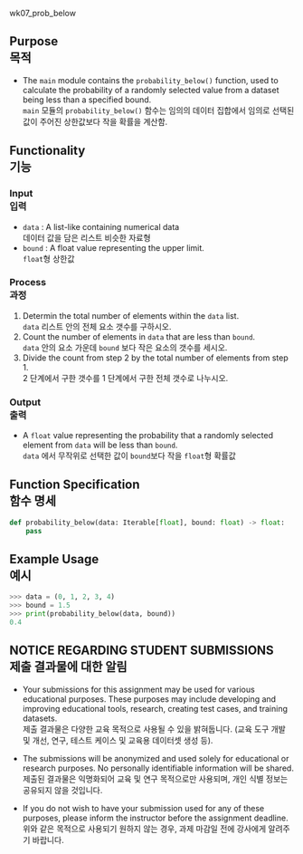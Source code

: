 
wk07_prob_below

## Purpose<br>목적
* The `main` module contains the `probability_below()` function, used to calculate the probability of a randomly selected value from a dataset being less than a specified bound.<br>`main` 모듈의 `probability_below()` 함수는 임의의 데이터 집합에서 임의로 선택된 값이 주어진 상한값보다 작을 확률을 계산함.

## Functionality<br>기능
### Input<br>입력
* `data` : A list-like containing numerical data<br>데이터 값을 담은 리스트 비슷한 자료형
* `bound` : A float value representing the upper limit.<br>`float`형 상한값

### Process<br>과정
1. Determin the total number of elements within the `data` list.<br>`data` 리스트 안의 전체 요소 갯수를 구하시오.
1. Count the number of elements in `data` that are less than `bound`.<br>`data` 안의 요소 가운데 `bound` 보다 작은 요소의 갯수를 세시오.
1. Divide the count from step 2 by the total number of elements from step 1.<br>2 단계에서 구한 갯수를 1 단계에서 구한 전체 갯수로 나누시오.

### Output<br>출력
* A `float` value representing the probability that a randomly selected element from `data` will be less than `bound`.<br>`data` 에서 무작위로 선택한 값이 `bound`보다 작을 `float`형 확률값

## Function Specification<br>함수 명세
``` python
def probability_below(data: Iterable[float], bound: float) -> float:
    pass
```

## Example Usage<br>예시
``` python
>>> data = (0, 1, 2, 3, 4)
>>> bound = 1.5
>>> print(probability_below(data, bound))
0.4
```

## NOTICE REGARDING STUDENT SUBMISSIONS<br>제출 결과물에 대한 알림

* Your submissions for this assignment may be used for various educational purposes. These purposes may include developing and improving educational tools, research, creating test cases, and training datasets.<br>제출 결과물은 다양한 교육 목적으로 사용될 수 있을 밝혀둡니다. (교육 도구 개발 및 개선, 연구, 테스트 케이스 및 교육용 데이터셋 생성 등).

* The submissions will be anonymized and used solely for educational or research purposes. No personally identifiable information will be shared.<br>제출된 결과물은 익명화되어 교육 및 연구 목적으로만 사용되며, 개인 식별 정보는 공유되지 않을 것입니다.

* If you do not wish to have your submission used for any of these purposes, please inform the instructor before the assignment deadline.<br>위와 같은 목적으로 사용되기 원하지 않는 경우, 과제 마감일 전에 강사에게 알려주기 바랍니다.
